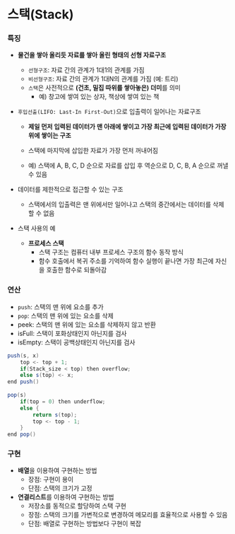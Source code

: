 # 스택(Stack)

### 특징

- **물건을 쌓아 올리듯 자료를 쌓아 올린 형태의 선형 자료구조**
  - `선형구조`: 자료 간의 관계가 1대1의 관계를 가짐
  - `비선형구조`: 자료 간의 관계가 1대N의 관계를 가짐 (예: 트리)    
  - `스택`은 사전적으로 **(건초, 밀집 따위를 쌓아놓은) 더미**를 의미
    - 예) 창고에 쌓여 있는 상자, 책상에 쌓여 있는 책	   

- `후입선출(LIFO: Last-In First-Out)`으로 입출력이 일어나는 자료구조

  - **제일 먼저 입력된 데이터가 맨 아래에 쌓이고 가장 최근에 입력된 데이터가 가장 위에 쌓이는 구조**

  - 스택에 마지막에 삽입한 자료가 가장 먼저 꺼내어짐

  - 예) 스택에 A, B, C, D 순으로 자료를 삽입 후 역순으로 D, C, B, A 순으로 꺼낼 수 있음


- 데이터를 제한적으로 접근할 수 있는 구조
  - 스택에서의 입출력은 맨 위에서만 일어나고 스택의 중간에서는 데이터를 삭제할 수 없음

- 스택 사용의 예
  - **프로세스 스택**
    - 스택 구조는 컴퓨터 내부 프로세스 구조의 함수 동작 방식
    - 함수 호출에서 복귀 주소를 기억하여 함수 실행이 끝나면 가장 최근에 자신을 호출한 함수로 되돌아감



### 연산

- `push`: 스택의 맨 위에 요소를 추가
- `pop`: 스택의 맨 위에 있는 요소를 삭제
- peek: 스택의 맨 위에 있는 요소를 삭제하지 않고 반환
- isFull: 스택이 포화상태인지 아닌지를 검사
- isEmpty: 스택이 공백상태인지 아닌지를 검사

```java
push(s, x)
    top <- top + 1;
	if(Stack_size < top) then overflow;
	else s(top) <- x;
end push()
    
pop(s)
    if(top = 0) then underflow;
	else {
      	return s(top);
        top <- top - 1;
    }
end pop()
```



### 구현

- **배열**을 이용하여 구현하는 방법
  - 장점: 구현이 용이
  - 단점: 스택의 크기가 고정
- **연결리스트**를 이용하여 구현하는 방법
  - 저장소를 동적으로 할당하여 스택 구현
  - 장점: 스택의 크기를 가변적으로 변경하여 메모리를 효율적으로 사용할 수 있음
  - 단점: 배열로 구현하는 방법보다 구현이 복잡